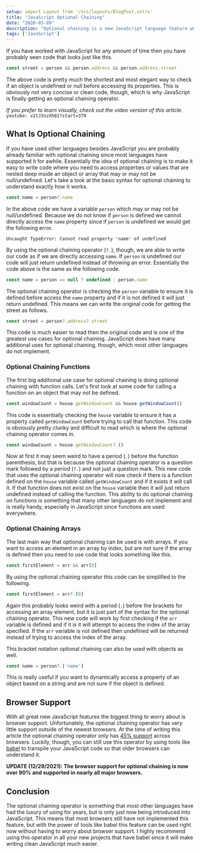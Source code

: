 ```yaml
---
setup: import Layout from '/src/layouts/BlogPost.astro'
title: "JavaScript Optional Chaining"
date: "2020-03-09"
description: "Optional chaining is a new JavaScript language feature which will revolutionize how null and undefined are handled."
tags: ['JavaScript']
---
```


If you have worked with JavaScript for any amount of time then you have probably seen code that looks just like this.
```js
const street = person && person.address && person.address.street
```
The above code is pretty much the shortest and most elegant way to check if an object is undefined or null before accessing its properties. This is obviously not very concise or clean code, though, which is why JavaScript is finally getting an optional chaining operator.

*If you prefer to learn visually, check out the video version of this article.*
`youtube: v2tJ3nzXh8I?start=379`

## What Is Optional Chaining

If you have used other languages besides JavaScript you are probably already familiar with optional chaining since most languages have supported it for awhile. Essentially the idea of optional chaining is to make it easy to write code where you need to access properties or values that are nested deep inside an object or array that may or may not be null/undefined. Let's take a look at the basic syntax for optional chaining to understand exactly how it works.
```js
const name = person?.name
```
In the above code we have a variable `person` which may or may not be null/undefined. Because we do not know if `person` is defined we cannot directly access the `name` property since if `person` is undefined we would get the following error.
<!-- TODO: How to handle plain text without escaping -->
```
Uncaught TypeError: Cannot read property 'name' of undefined
```
By using the optional chaining operator (`?.`), though, we are able to write our code as if we are directly accessing `name`. If `person` is undefined our code will just return undefined instead of throwing an error. Essentially the code above is the same as the following code.
```js
const name = person == null ? undefined : person.name
```
The optional chaining operator is checking the `person` variable to ensure it is defined before access the `name` property and if it is not defined it will just return undefined. This means we can write the original code for getting the street as follows.
```js
const street = person?.address?.street
```
This code is much easier to read then the original code and is one of the greatest use cases for optional chaining. JavaScript does have many additional uses for optional chaining, though, which most other languages do not implement.

### Optional Chaining Functions

The first big additional use case for optional chaining is doing optional chaining with function calls. Let's first look at some code for calling a function on an object that may not be defined.
```js
const windowCount = house.getWindowCount && house.getWindowCount()
```
This code is essentially checking the `house` variable to ensure it has a property called `getWindowCount` before trying to call that function. This code is obviously pretty clunky and difficult to read which is where the optional chaining operator comes in.
```js
const windowCount = house.getWindowCount?.()
```
Now at first it may seem weird to have a period (`.`) before the function parenthesis, but that is because the optional chaining operator is a question mark followed by a period (`?.`) and not just a question mark. This new code that uses the optional chaining operator will now check if there is a function defined on the `house` variable called `getWindowCount` and if it exists it will call it. If that function does not exist on the `house` variable then it will just return undefined instead of calling the function. This ability to do optional chaining on functions is something that many other languages do not implement and is really handy, especially in JavaScript since functions are used everywhere.

### Optional Chaining Arrays

The last main way that optional chaining can be used is with arrays. If you want to access an element in an array by index, but are not sure if the array is defined then you need to use code that looks something like this.
```js
const firstElement = arr && arr[0]
```
By using the optional chaining operator this code can be simplified to the following.
```js
const firstElement = arr?.[0]
```
Again this probably looks weird with a period (`.`) before the brackets for accessing an array element, but it is just part of the syntax for the optional chaining operator. This new code will work by first checking if the `arr` variable is defined and if it is it will attempt to access the index of the array specified. If the `arr` variable is not defined then undefined will be returned instead of trying to access the index of the array.

This bracket notation optional chaining can also be used with objects as well.
```js
const name = person?.['name']
```
This is really useful if you want to dynamically access a property of an object based on a string and are not sure if the object is defined.


## Browser Support

With all great new JavaScript features the biggest thing to worry about is browser support. Unfortunately, the optional chaining operator has very little support outside of the newest browsers. At the time of writing this article the optional chaining operator only has [45% support](https://caniuse.com/#search=optional%20chaining) across browsers. Luckily, though, you can still use this operator by using tools like [babel](https://babeljs.io/docs/en/babel-plugin-proposal-optional-chaining) to transpile your JavaScript code so that older browsers can understand it.

**UPDATE (12/29/2021): The browser support for optional chaining is now over 90% and supported in nearly all major browsers.**

## Conclusion

The optional chaining operator is something that most other languages have had the luxury of using for years, but is only just now being introduced into JavaScript. This means that most browsers still have not implemented this feature, but with the power of tools like babel this feature can be used right now without having to worry about browser support. I highly recommend using this operator in all your new projects that have babel since it will make writing clean JavaScript much easier.